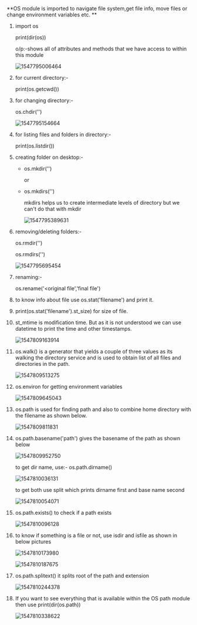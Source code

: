 **OS module is imported to navigate file system,get file info, move files or change environment variables etc. **

1. import os

   print(dir(os))

   o/p:-shows all of attributes and methods that we have access to within this module

   ![1547795006464](https://github.com/adityakuppa26/Python-Notes/blob/lalith_notes/images/1547795006464.png) 

2. for current directory:-

   print(os.getcwd())

3. for changing directory:-

   os.chdir('<path>')

   ![1547795154664](https://github.com/adityakuppa26/Python-Notes/blob/lalith_notes/images/1547795154664.png)

4. for listing files and folders in directory:-

   print(os.listdir())

5. creating folder on desktop:-

   - os.mkdir('<folder name>')

     or

   - os.mkdirs('<folder name>')

     mkdirs helps us to create intermediate levels of directory but we can't do that with mkdir

     ![1547795389631](https://github.com/adityakuppa26/Python-Notes/blob/lalith_notes/images/1547795389631.png)

     

6. removing/deleting folders:-

   os.rmdir('<folder name>')

   os.rmdirs('<folder name>')

   ![1547795695454](https://github.com/adityakuppa26/Python-Notes/blob/lalith_notes/images/1547795695454.png)

7. renaming:-

   os.rename('<original file','final file')

8. to know info about file use os.stat('filename') and print it.

9. print(os.stat('filename').st_size) for size of file.

10. st_mtime is modification time. But as it is not understood we can use datetime to print the time and other timestamps.

    ![1547809163914](https://github.com/adityakuppa26/Python-Notes/blob/lalith_notes/images/1547809163914.png)

11. os.walk() is a generator that yields a couple of three values as its walking the directory service and is used to obtain list of all files and directories in the path. 

    ![1547809513275](https://github.com/adityakuppa26/Python-Notes/blob/lalith_notes/images/1547809513275.png) 

    <!--refer video for more clarification if needed-->

12. os.environ for getting environment variables

    ![1547809645043](https://github.com/adityakuppa26/Python-Notes/blob/lalith_notes/images/1547809645043.png) 

    

13. os.path is used for finding path and also to combine home directory with the filename as shown below.

    ![1547809811831](https://github.com/adityakuppa26/Python-Notes/blob/lalith_notes/images/1547809811831.png) 

    

14. os.path.basename('path') gives the basename of the path as shown below

    ![1547809952750](https://github.com/adityakuppa26/Python-Notes/blob/lalith_notes/images/1547809952750.png)

    to get dir name, use:- os.path.dirname()

    ![1547810036131](https://github.com/adityakuppa26/Python-Notes/blob/lalith_notes/images/1547810036131.png)

    to get both use split which prints dirname first and base name second

    ![1547810054071](Chttps://github.com/adityakuppa26/Python-Notes/blob/lalith_notes/images/1547810054071.png)

15. os.path.exists() to check if a path exists

    ![1547810096128](https://github.com/adityakuppa26/Python-Notes/blob/lalith_notes/images/1547810096128.png)

16. to know if something is a file or not, use isdir and isfile as shown in below pictures

    ![1547810173980](https://github.com/adityakuppa26/Python-Notes/blob/lalith_notes/images/1547810173980.png) 

    ![1547810187675](https://github.com/adityakuppa26/Python-Notes/blob/lalith_notes/images/1547810187675.png) 

    

17. os.path.splitext() it splits root of the path and extension

    ![1547810244378](https://github.com/adityakuppa26/Python-Notes/blob/lalith_notes/images/1547810244378.png)

18. If you want to see everything that is available within the OS path module then use print(dir(os.path))

     ![1547810338622](https://github.com/adityakuppa26/Python-Notes/blob/lalith_notes/images/1547810338622.png)
